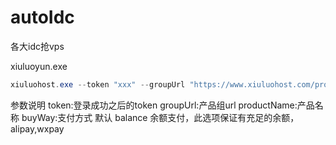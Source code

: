 # autoIdc
各大idc抢vps

xiuluoyun.exe
```powershell
xiuluohost.exe --token "xxx" --groupUrl "https://www.xiuluohost.com/product/zj-nat" --productName "KVM-ZS-NAT-A1" --buyWay "alipay"
```
参数说明
token:登录成功之后的token
groupUrl:产品组url
productName:产品名称
buyWay:支付方式 默认 balance 余额支付，此选项保证有充足的余额，alipay,wxpay
